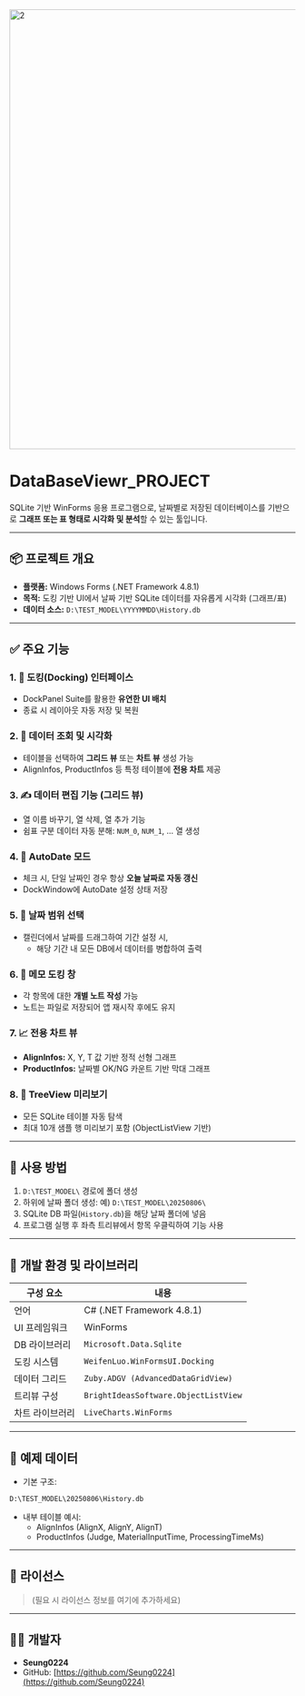 <img width="1262" height="773" alt="2" src="https://github.com/user-attachments/assets/4938a7cb-b2b3-4d1b-a422-8f413f2f0d37" />

# DataBaseViewr_PROJECT

SQLite 기반 WinForms 응용 프로그램으로, 날짜별로 저장된 데이터베이스를 기반으로
**그래프 또는 표 형태로 시각화 및 분석**할 수 있는 툴입니다.

---

## 📦 프로젝트 개요

- **플랫폼:** Windows Forms (.NET Framework 4.8.1)
- **목적:** 도킹 기반 UI에서 날짜 기반 SQLite 데이터를 자유롭게 시각화 (그래프/표)
- **데이터 소스:** `D:\TEST_MODEL\YYYYMMDD\History.db`

---

## ✅ 주요 기능

### 1. 📌 도킹(Docking) 인터페이스
- DockPanel Suite를 활용한 **유연한 UI 배치**
- 종료 시 레이아웃 자동 저장 및 복원

### 2. 🧮 데이터 조회 및 시각화
- 테이블을 선택하여 **그리드 뷰** 또는 **차트 뷰** 생성 가능
- AlignInfos, ProductInfos 등 특정 테이블에 **전용 차트** 제공

### 3. ✍️ 데이터 편집 기능 (그리드 뷰)
- 열 이름 바꾸기, 열 삭제, 열 추가 기능
- 쉼표 구분 데이터 자동 분해: `NUM_0`, `NUM_1`, ... 열 생성

### 4. 🔄 AutoDate 모드
- 체크 시, 단일 날짜인 경우 항상 **오늘 날짜로 자동 갱신**
- DockWindow에 AutoDate 설정 상태 저장

### 5. 📅 날짜 범위 선택
- 캘린더에서 날짜를 드래그하여 기간 설정 시,
  - 해당 기간 내 모든 DB에서 데이터를 병합하여 출력

### 6. 📓 메모 도킹 창
- 각 항목에 대한 **개별 노트 작성** 가능
- 노트는 파일로 저장되어 앱 재시작 후에도 유지

### 7. 📈 전용 차트 뷰
- **AlignInfos:** X, Y, T 값 기반 정적 선형 그래프
- **ProductInfos:** 날짜별 OK/NG 카운트 기반 막대 그래프

### 8. 🌲 TreeView 미리보기
- 모든 SQLite 테이블 자동 탐색
- 최대 10개 샘플 행 미리보기 포함 (ObjectListView 기반)

---

## 🧰 사용 방법

1. `D:\TEST_MODEL\` 경로에 폴더 생성
2. 하위에 날짜 폴더 생성: 예) `D:\TEST_MODEL\20250806\`
3. SQLite DB 파일(`History.db`)을 해당 날짜 폴더에 넣음
4. 프로그램 실행 후 좌측 트리뷰에서 항목 우클릭하여 기능 사용

---

## 🔧 개발 환경 및 라이브러리

| 구성 요소 | 내용 |
|------------|------|
| 언어 | C# (.NET Framework 4.8.1) |
| UI 프레임워크 | WinForms |
| DB 라이브러리 | `Microsoft.Data.Sqlite` |
| 도킹 시스템 | `WeifenLuo.WinFormsUI.Docking` |
| 데이터 그리드 | `Zuby.ADGV (AdvancedDataGridView)` |
| 트리뷰 구성 | `BrightIdeasSoftware.ObjectListView` |
| 차트 라이브러리 | `LiveCharts.WinForms` |

---

## 📁 예제 데이터

- 기본 구조:
```
D:\TEST_MODEL\20250806\History.db
```
- 내부 테이블 예시:
  - AlignInfos (AlignX, AlignY, AlignT)
  - ProductInfos (Judge, MaterialInputTime, ProcessingTimeMs)

---

## 📝 라이선스

> (필요 시 라이선스 정보를 여기에 추가하세요)

---

## 👨‍💻 개발자

- **Seung0224**  
- GitHub: [https://github.com/Seung0224](https://github.com/Seung0224)
